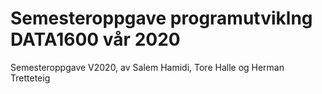 # Semesteroppgave programutviklng DATA1600 vår 2020
Semesteroppgave V2020, av Salem Hamidi, Tore Halle og Herman Tretteteig
